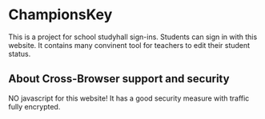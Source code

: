 # ChampionsKey
This is a project for school studyhall sign-ins.
Students can sign in with this website. It contains many convinent tool for teachers to edit their student status.

## About Cross-Browser support and security
NO javascript for this website! It has a good security measure with traffic fully encrypted.


